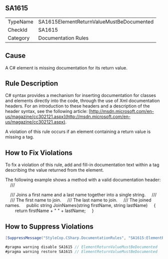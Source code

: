 ﻿## SA1615

<table>
<tr>
  <td>TypeName</td>
  <td>SA1615ElementReturnValueMustBeDocumented</td>
</tr>
<tr>
  <td>CheckId</td>
  <td>SA1615</td>
</tr>
<tr>
  <td>Category</td>
  <td>Documentation Rules</td>
</tr>
</table>

## Cause

A C# element is missing documentation for its return value.

## Rule Description

C# syntax provides a mechanism for inserting documentation for classes and elements directly into the code, through the use of Xml documentation headers. For an introduction to these headers and a description of the header syntax, see the following article: [http://msdn.microsoft.com/en-us/magazine/cc302121.aspx](http://msdn.microsoft.com/en-us/magazine/cc302121.aspx).

A violation of this rule occurs if an element containing a return value is missing a <returns> tag.

## How to Fix Violations

To fix a violation of this rule, add and fill-in documentation text within a <returns> tag describing the value returned from the element.

The following example shows a method with a valid documentation header:
    /// <summary>
    /// Joins a first name and a last name together into a single string.
    /// </summary>
    /// <param name="firstName">The first name to join.</param>
    /// <param name="lastName">The last name to join.</param>
    /// <returns>The joined names.</returns>
    public string JoinNames(string firstName, string lastName)
    {
        return firstName + " " + lastName;
    }

## How to Suppress Violations

```csharp
[SuppressMessage("StyleCop.CSharp.DocumentationRules", "SA1615:ElementReturnValueMustBeDocumented", Justification = "Reviewed.")]
```

```csharp
#pragma warning disable SA1615 // ElementReturnValueMustBeDocumented
#pragma warning restore SA1615 // ElementReturnValueMustBeDocumented
```
